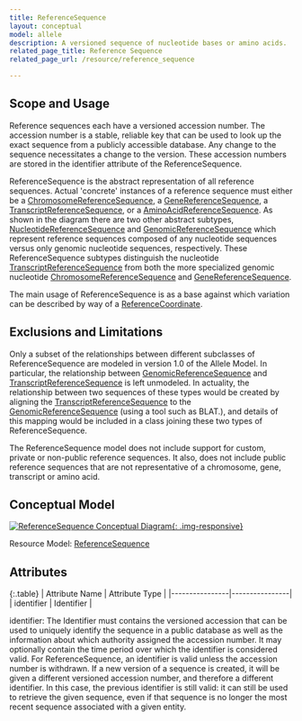 ```yaml
---
title: ReferenceSequence
layout: conceptual
model: allele
description: A versioned sequence of nucleotide bases or amino acids.
related_page_title: Reference Sequence
related_page_url: /resource/reference_sequence

---
```


Scope and Usage
---------------

Reference sequences each have a versioned accession number.  The accession number is a stable, reliable key that can be used to look up the exact sequence from a publicly accessible database.  Any change to the sequence necessitates a change to the version. These accession numbers are stored in the identifier attribute of the ReferenceSequence.

ReferenceSequence is the abstract representation of all reference sequences.  Actual 'concrete' instances of a reference sequence must either be a [ChromosomeReferenceSequence](chromosome_reference_sequence.html), a [GeneReferenceSequence](gene_reference_sequence.html), a [TranscriptReferenceSequence](transcript_reference_sequence.html), or a
[AminoAcidReferenceSequence](amino_acid_reference_sequence.html). As shown in the diagram there are two other abstract subtypes, [NucleotideReferenceSequence](nucleotide_reference_sequence.html) and [GenomicReferenceSequence](genomic_reference_sequence.html) which represent reference sequences composed of any nucleotide sequences versus only genomic nucleotide sequences, respectively. These ReferenceSequence subtypes distinguish the nucleotide [TranscriptReferenceSequence](transcript_reference_sequence.html) from both the more specialized genomic nucleotide [ChromosomeReferenceSequence](chromosome_reference_sequence.html) and [GeneReferenceSequence](gene_reference_sequence.html).


The main usage of ReferenceSequence is as a base against which variation can be described by way of a [ReferenceCoordinate](../contextual_allele/reference_coordinate.html).

Exclusions and Limitations
--------------------------

Only a subset of the relationships between different subclasses of ReferenceSequence are modeled in version 1.0 of the Allele Model.   In particular, the relationship between [GenomicReferenceSequence](genomic_reference_sequence.html) and [TranscriptReferenceSequence](transcript_reference_sequence.html) is left unmodeled.  In actuality, the relationship between two sequences of these types would be created by aligning the [TranscriptReferenceSequence](transcript_reference_sequence.html) to the [GenomicReferenceSequence](genomic_reference_sequence.html)  (using a tool such as BLAT.), and details of this mapping would be included in a class joining these two types of ReferenceSequence.

The ReferenceSequence model does not include support for custom, private or non-public reference sequences.  It also, does not include public reference sequences that are not representative of a chromosome, gene, transcript or amino acid.

Conceptual Model
----------------

[![ReferenceSequence Conceptual Diagram](http://datamodel.clinicalgenome.org/clingen-static-resources/images/ReferenceSequenceConceptual.svg){: .img-responsive}](http://datamodel.clinicalgenome.org/clingen-static-resources/images/ReferenceSequenceConceptual.svg)

Resource Model: [ReferenceSequence](/resource/reference_sequence/index.html#resource-model)

Attributes
----------

{:.table}
| Attribute Name | Attribute Type |
|----------------|----------------|
| identifier     | Identifier     |

identifier: The Identifier must contains the versioned accession that can be used to uniquely identify the sequence in a public database as well as the information about which authority assigned the accession number.  It may optionally contain the time period over which the identifier is considered valid.   For ReferenceSequence, an identifier is valid unless the accession number is withdrawn.  If a new version of a sequence is created, it will be given a different versioned accession number, and therefore a different identifier.  In this case, the previous identifier is still valid: it can still be used to retrieve the given sequence, even if that sequence is no longer the most recent sequence associated with a given entity.


